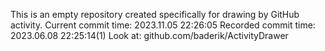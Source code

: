 This is an empty repository created specifically for drawing by GitHub activity.
Current commit time: 2023.11.05 22:26:05
Recorded commit time: 2023.06.08 22:25:14(1)
Look at: github.com/baderik/ActivityDrawer

